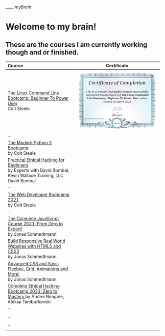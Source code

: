 ###### ____.myBrain
# Welcome to my brain!
## These are the courses I am currently working though and or finished.

|Course|Certificate|
|:---|:---:|
|[The Linux Command Line Bootcamp: Beginner To Power User ](https://www.udemy.com/course/the-linux-command-line-bootcamp/ "The Linux Command Line Bootcamp: Beginner To Power User by Colt Steele") <br> Colt Steele|![Course Certification of Completion](./certs/theLinuxCommandLineBootcamp-ColtSteele-Certification.jpg "The Linux Command Line Bootcamp Beginner To Power User Certification")|
|-||
|[The Modern Python 3 Bootcamp](https://www.udemy.com/course/the-modern-python3-bootcamp/ "The Modern Python 3 Bootcamp by Colt Steele") <br> by Colt Steele|[](./certifications/)|
|[Practical Ethical Hacking for Beginners ](https://www.udemy.com/course/practical-ethical-hacking-for-beginners/ "Practical Ethical Hacking for Beginners by Experts with David Bombal, Kevin Wallace Training, LLC, David Bombal") <br> by Experts with David Bombal, Kevin Wallace Training, LLC, David Bombal|[](./certifications/)|
|-||
|[The Web Developer Bootcamp 2021 ](https://www.udemy.com/course/the-web-developer-bootcamp/ "The Web Developer Bootcamp 2021 by Colt Steele") <br> by Colt Steele|[](./certifications/)|
|-||
|[The Complete JavaScript Course 2021: From Zero to Expert! ](https://www.udemy.com/course/the-complete-javascript-course/ "The Complete JavaScript Course 2021: From Zero to Expert! by Jonas Schmedtmann") <br> by Jonas Schmedtmann|[](./certifications/)|
|[Build Responsive Real World Websites with HTML5 and CSS3](https://www.udemy.com/course/design-and-develop-a-killer-website-with-html5-and-css3/ "Build Responsive Real World Websites with HTML5 and CSS3 by Jonas Schmedtmann") <br> by Jonas Schmedtmann|[](./certifications/)|
|[Advanced CSS and Sass: Flexbox, Grid, Animations and More! ](https://www.udemy.com/course/advanced-css-and-sass/ "Advanced CSS and Sass: Flexbox, Grid, Animations and More! by Jonas Schmedtmann") <br> by Jonas Schmedtmann|[](./certifications/)|
|[Complete Ethical Hacking Bootcamp 2021: Zero to Mastery ](https://www.udemy.com/course/complete-ethical-hacking-bootcamp-zero-to-mastery/ "Complete Ethical Hacking Bootcamp 2021: Zero to Mastery by Andrei Neagoie, Aleksa Tamburkovski") by Andrei Neagoie, Aleksa Tamburkovski|[](./certifications/)|
|-||
|[]("")|[](./certifications/)|
|-||
|[]("")|[](./certifications/)|
|-||
|[]("")|[](./certifications/)|

